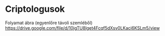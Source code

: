# Criptologusok

Folyamat ábra (egyenlőre távoli szemléből)
https://drive.google.com/file/d/10jgTU8lget4Fcqf5dXsv0LKaci6KSLm5/view
